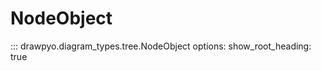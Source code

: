 # NodeObject

::: drawpyo.diagram_types.tree.NodeObject
    options:
        show_root_heading: true
